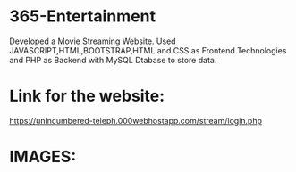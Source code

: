 # 365-Entertainment
Developed a Movie Streaming Website. Used JAVASCRIPT,HTML,BOOTSTRAP,HTML and CSS as Frontend Technologies 
and PHP as Backend with MySQL Dtabase to store data.

# Link for the website:
 https://unincumbered-teleph.000webhostapp.com/stream/login.php
 
# IMAGES: 
